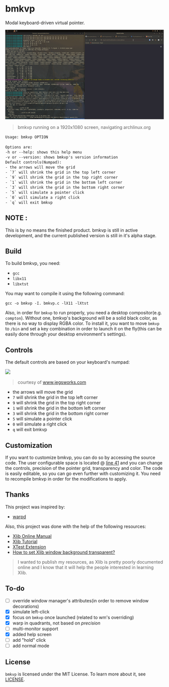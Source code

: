 # bmkvp
Modal keyboard-driven virtual pointer.

 ![](preview.gif)
 > bmkvp running on a 1920x1080 screen, navigating archlinux.org 

```
Usage: bmkvp OPTION

Options are:
-h or --help: shows this help menu
-v or --version: shows bmkvp's version information
Default controls(Numpad):
- the arrows will move the grid
- `7` will shrink the grid in the top left corner
- `9` will shrink the grid in the top right corner
- `1` will shrink the grid in the bottom left corner
- `3` will shrink the grid in the bottom right corner
- `5` will simulate a pointer click
- `0` will simulate a right click
- `q` will exit bmkvp

```

 ## NOTE :
 This is by no means the finished product. bmkvp is still in active development, and the current published version is still in it's alpha stage.
 
 
 ## Build
 To build bmkvp, you need:
 - `gcc`
 - `libx11`
 - `libxtst`
 
 You may want to compile it using the following command:
 ```
 gcc -o bmkvp -I. bmkvp.c -lX11 -lXtst
 ```
 Also, in order for `bmkvp` to run properly, you need a desktop compositor(e.g. `compton`). Without one, bmkvp's background will be a solid black color, as there is no way to display RGBA color.
 To install it, you want to move `bmkvp` to `/bin` and set a key combination in order to launch it on the fly(this can be easily done through your desktop environment's settings).
 
 ## Controls
 The default controls are based on your keyboard's numpad:
 
 ![](https://www.jegsworks.com/lessons/computerbasics/lesson3/keys-numericpad.png)
 > courtesy of www.jegsworks.com
 
 - the arrows will move the grid
 - `7` will shrink the grid in the top left corner
 - `9` will shrink the grid in the top right corner
 - `1` will shrink the grid in the bottom left corner
 - `3` will shrink the grid in the bottom right corner
 - `5` will simulate a pointer click
 - `0` will simulate a right click
 - `q` will exit bmkvp

 ## Customization
 If you want to customize bmkvp, you can do so by accessing the source code.
 The user configurable space is located @ [line 41](https://github.com/datcuandrei/bmkvp/blob/bc32ac69084c8753be9cfa4a318411be0eae0dbe/bmkvp.c#L41) and you can change the controls, precision of the pointer grid, transparency and color. The code is easily editable, so you can go even further with customizing it.
 You need to recompile bmkvp in order for the modifications to apply.
 
 ## Thanks
 This project was inspired by: 
 - [warpd](https://github.com/rvaiya/warpd)
 
 Also, this project was done with the help of the following resources:
 - [Xlib Online Manual](https://tronche.com/gui/x/xlib/)
 - [Xlib Tutorial](http://xopendisplay.hilltopia.ca/2009/Jan/Xlib-tutorial-part-1----Beginnings.html)
 - [XTest Extension](https://www.x.org/releases/X11R7.7/doc/libXtst/xtestlib.html#References)
 - [How to set Xlib window background transparent?](https://stackoverflow.com/questions/23051594/how-to-set-xlib-window-background-transparent)
 
 > I wanted to publish my resources, as Xlib is pretty poorly documented online and I know that it will help the people interested in learning Xlib.
 
 ## To-do
 - [ ] override window manager's attributes(in order to remove window decorations)
 - [x] simulate left-click
 - [x] focus on `bmkvp` once launched (related to wm's overriding)
 - [x] warp in quadrants, not based on *precision* 
 - [ ] multi-monitor support 
 - [x] added help screen
 - [ ] add "hold" click
 - [ ] add normal mode

 ## License
 `bmkvp` is licensed under the MIT License. To learn more about it, see [LICENSE](https://github.com/datcuandrei/bmkvp/blob/main/LICENSE).
